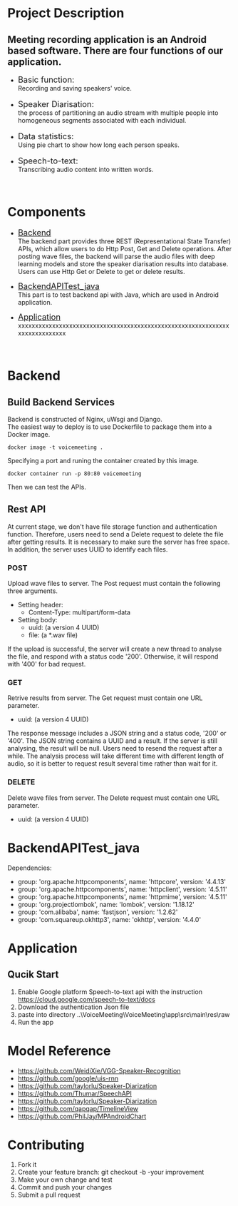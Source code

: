 # Project Description
## Meeting recording application is an Android based software. There are four functions of our application.

* <font size=4>Basic function:</font> <br>
    Recording and saving speakers' voice.<br><br>
* <font size=4>Speaker Diarisation:</font> <br>
    the process of partitioning an audio stream with multiple people into homogeneous segments associated with each individual. <br><br>
* <font size=4>Data statistics:</font> <br>
    Using pie chart to show how long each person speaks. <br><br>
* <font size=4>Speech-to-text:</font> <br>
    Transcribing audio content into written words. 
    
    
<br>


# Components

* [<font size=4>Backend</font>](#backend) <br>
    The backend part provides three REST (Representational State Transfer) APIs, which allow users to do Http Post, Get and Delete operations. After posting wave files, the backend will parse the audio files with deep learning models and store the speaker diarisation results into database. Users can use Http Get or Delete to get or delete results. 

* [<font size=4>BackendAPITest_java</font>](#apitest) <br>
    This part is to test backend api with Java, which are used in Android application.

* [<font size=4>Application</font>](#app) <br>
    xxxxxxxxxxxxxxxxxxxxxxxxxxxxxxxxxxxxxxxxxxxxxxxxxxxxxxxxxxxxxxxxxxxxxxxxxxxx


<br>


# **<span id="backend"> Backend </span>**

## **Build Backend Services**
Backend is constructed of Nginx, uWsgi and Django. <br>
The easiest way to deploy is to use Dockerfile to package them into a Docker image. 
```
docker image -t voicemeeting .
```

Specifying a port and runing the container created by this image.
```
docker container run -p 80:80 voicemeeting
```

Then we can test the APIs.

## **Rest API**

At current stage, we don't have file storage function and authentication function. Therefore, users need to send a Delete request to delete the file after getting results. It is necessary to make sure the server has free space. In addition, the server uses UUID to identify each files.

### POST
Upload wave files to server. The Post request must contain the following three arguments.
* Setting header: <br>
    * Content-Type: multipart/form-data
* Setting body: <br>
    * uuid: (a version 4 UUID)
    * file: (a *.wav file)

If the upload is successful, the server will create a new thread to analyse the file, and respond with a status code '200'. Otherwise, it will respond with '400' for bad request.

### GET
Retrive results from server. The Get request must contain one URL parameter. <br>
* uuid: (a version 4 UUID)

The response message includes a JSON string and a status code, '200' or '400'. The JSON string contains a UUID and a result. If the server is still analysing, the result will be null. Users need to resend the request after a while. The analysis process will take different time with different length of audio, so it is better to request result several time rather than wait for it.

### DELETE
Delete wave files from server. The Delete request must contain one URL parameter.
* uuid: (a version 4 UUID)


# <span id="apitest"> BackendAPITest_java </span>
Dependencies:
* group: 'org.apache.httpcomponents', name: 'httpcore', version: '4.4.13'
* group: 'org.apache.httpcomponents', name: 'httpclient', version: '4.5.11'
* group: 'org.apache.httpcomponents', name: 'httpmime', version: '4.5.11'
* group: 'org.projectlombok', name: 'lombok', version: '1.18.12'
* group: 'com.alibaba', name: 'fastjson', version: '1.2.62'
* group: 'com.squareup.okhttp3', name: 'okhttp', version: '4.4.0'

# <span id="app"> Application </span>

## Qucik Start
1. Enable Google platform Speech-to-text api with the instruction https://cloud.google.com/speech-to-text/docs
2. Download the authentication Json file 
3. paste into directory ..\VoiceMeeting\VoiceMeeting\app\src\main\res\raw 
4. Run the app


# Model Reference
* https://github.com/WeidiXie/VGG-Speaker-Recognition
* https://github.com/google/uis-rnn
* https://github.com/taylorlu/Speaker-Diarization
* https://github.com/Thumar/SpeechAPI
* https://github.com/taylorlu/Speaker-Diarization
* https://github.com/qapqap/TimelineView
* https://github.com/PhilJay/MPAndroidChart

# Contributing 
1. Fork it
2. Create your feature branch: git checkout -b -your improvement
3. Make your own change and test
4. Commit and push your changes
5. Submit a pull request